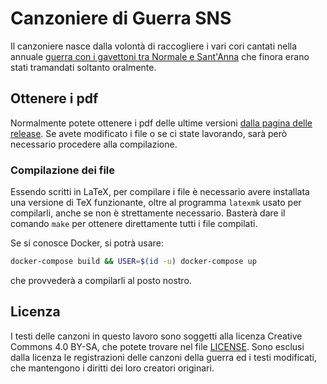 # Canzoniere di Guerra SNS
Il canzoniere nasce dalla volontà di raccogliere i vari cori cantati nella annuale [guerra con i gavettoni tra Normale e Sant'Anna](https://www.google.com/search?hl=it&q=guerra%20normale%20sant%27anna) che finora erano stati tramandati soltanto oralmente.

## Ottenere i pdf
Normalmente potete ottenere i pdf delle ultime versioni [dalla pagina delle release](https://github.com/trenta3/canzoniere/releases).
Se avete modificato i file o se ci state lavorando, sarà però necessario procedere alla compilazione.

### Compilazione dei file
Essendo scritti in LaTeX, per compilare i file è necessario avere installata una versione di TeX funzionante, oltre al programma `latexmk` usato per compilarli, anche se non è strettamente necessario.
Basterà dare il comando `make` per ottenere direttamente tutti i file compilati.

Se si conosce Docker, si potrà usare:
```bash
docker-compose build && USER=$(id -u) docker-compose up
```
che provvederà a compilarli al posto nostro.

## Licenza
I testi delle canzoni in questo lavoro sono soggetti alla licenza Creative Commons 4.0 BY-SA, che potete trovare nel file [LICENSE](./LICENSE).
Sono esclusi dalla licenza le registrazioni delle canzoni della guerra ed i testi modificati, che mantengono i diritti dei loro creatori originari.
